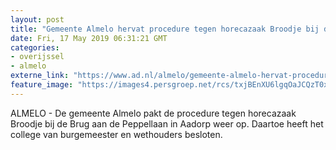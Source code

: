 ```yaml
---
layout: post
title: "Gemeente Almelo hervat procedure tegen horecazaak Broodje bij de Brug"
date: Fri, 17 May 2019 06:31:21 GMT
categories: 
- overijssel 
- almelo 
externe_link: "https://www.ad.nl/almelo/gemeente-almelo-hervat-procedure-tegen-horecazaak-broodje-bij-de-brug~ad71b5ae/"
feature_image: "https://images4.persgroep.net/rcs/txjBEnXU6lgqOaJCQzT0xCAaiws/diocontent/114463983/_fitwidth/400/?appId=21791a8992982cd8da851550a453bd7f&quality=0.7"
---
```


ALMELO - De gemeente Almelo pakt de procedure tegen horecazaak Broodje bij de Brug aan de Peppellaan in Aadorp weer op. Daartoe heeft het college van burgemeester en wethouders besloten.
